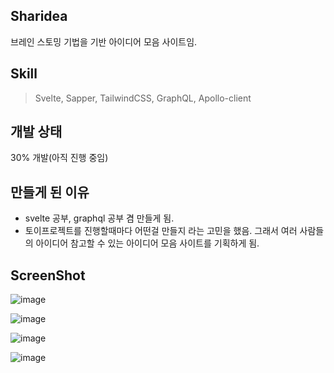 ## Sharidea

브레인 스토밍 기법을 기반 아이디어 모음 사이트임.

## Skill

> Svelte, Sapper, TailwindCSS, GraphQL, Apollo-client


## 개발 상태
30% 개발(아직 진행 중임)

## 만들게 된 이유

- svelte 공부, graphql 공부 겸 만들게 됨.
- 토이프로젝트를 진행할때마다 어떤걸 만들지 라는 고민을 했음. 그래서 여러 사람들의 아이디어 참고할 수 있는 아이디어 모음 사이트를 기획하게 됨.



## ScreenShot

![image](https://user-images.githubusercontent.com/26542929/85278180-8b79f400-b4bf-11ea-9cb0-06b1d73077f5.png)

![image](https://user-images.githubusercontent.com/26542929/85278186-8f0d7b00-b4bf-11ea-91bb-42ebaf951ef9.png)

![image](https://user-images.githubusercontent.com/26542929/85278195-92086b80-b4bf-11ea-9781-3af9d130685f.png)

![image](https://user-images.githubusercontent.com/26542929/85278204-96348900-b4bf-11ea-97a7-2be0b9df7fd1.png)

